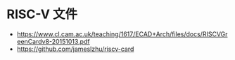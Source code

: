 # RISC-V 文件

* https://www.cl.cam.ac.uk/teaching/1617/ECAD+Arch/files/docs/RISCVGreenCardv8-20151013.pdf
* https://github.com/jameslzhu/riscv-card

